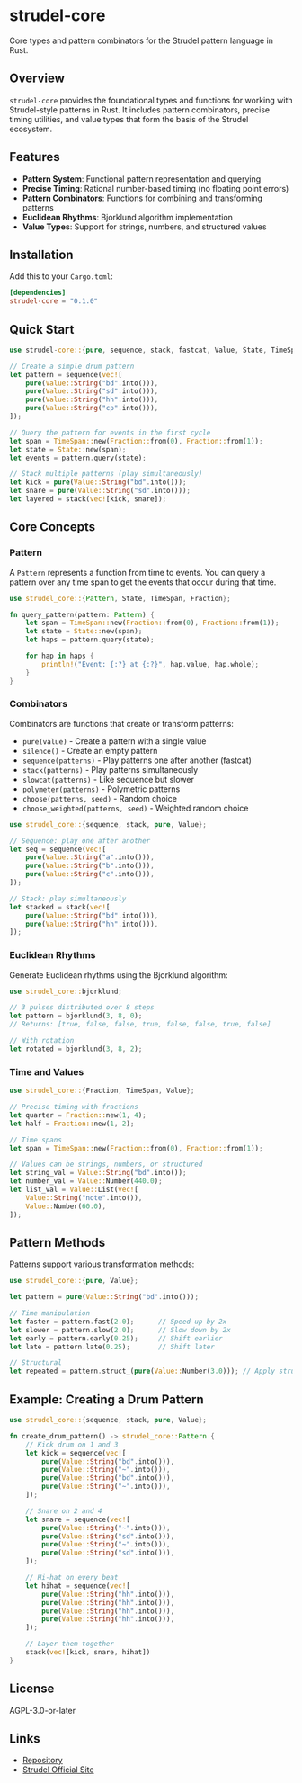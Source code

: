 # strudel-core

Core types and pattern combinators for the Strudel pattern language in Rust.

## Overview

`strudel-core` provides the foundational types and functions for working with Strudel-style patterns in Rust. It includes pattern combinators, precise timing utilities, and value types that form the basis of the Strudel ecosystem.

## Features

- **Pattern System**: Functional pattern representation and querying
- **Precise Timing**: Rational number-based timing (no floating point errors)
- **Pattern Combinators**: Functions for combining and transforming patterns
- **Euclidean Rhythms**: Bjorklund algorithm implementation
- **Value Types**: Support for strings, numbers, and structured values

## Installation

Add this to your `Cargo.toml`:

```toml
[dependencies]
strudel-core = "0.1.0"
```

## Quick Start

```rust
use strudel-core::{pure, sequence, stack, fastcat, Value, State, TimeSpan, Fraction};

// Create a simple drum pattern
let pattern = sequence(vec![
    pure(Value::String("bd".into())),
    pure(Value::String("sd".into())),
    pure(Value::String("hh".into())),
    pure(Value::String("cp".into())),
]);

// Query the pattern for events in the first cycle
let span = TimeSpan::new(Fraction::from(0), Fraction::from(1));
let state = State::new(span);
let events = pattern.query(state);

// Stack multiple patterns (play simultaneously)
let kick = pure(Value::String("bd".into()));
let snare = pure(Value::String("sd".into()));
let layered = stack(vec![kick, snare]);
```

## Core Concepts

### Pattern

A `Pattern` represents a function from time to events. You can query a pattern over any time span to get the events that occur during that time.

```rust
use strudel_core::{Pattern, State, TimeSpan, Fraction};

fn query_pattern(pattern: Pattern) {
    let span = TimeSpan::new(Fraction::from(0), Fraction::from(1));
    let state = State::new(span);
    let haps = pattern.query(state);

    for hap in haps {
        println!("Event: {:?} at {:?}", hap.value, hap.whole);
    }
}
```

### Combinators

Combinators are functions that create or transform patterns:

- `pure(value)` - Create a pattern with a single value
- `silence()` - Create an empty pattern
- `sequence(patterns)` - Play patterns one after another (fastcat)
- `stack(patterns)` - Play patterns simultaneously
- `slowcat(patterns)` - Like sequence but slower
- `polymeter(patterns)` - Polymetric patterns
- `choose(patterns, seed)` - Random choice
- `choose_weighted(patterns, seed)` - Weighted random choice

```rust
use strudel_core::{sequence, stack, pure, Value};

// Sequence: play one after another
let seq = sequence(vec![
    pure(Value::String("a".into())),
    pure(Value::String("b".into())),
    pure(Value::String("c".into())),
]);

// Stack: play simultaneously
let stacked = stack(vec![
    pure(Value::String("bd".into())),
    pure(Value::String("hh".into())),
]);
```

### Euclidean Rhythms

Generate Euclidean rhythms using the Bjorklund algorithm:

```rust
use strudel_core::bjorklund;

// 3 pulses distributed over 8 steps
let pattern = bjorklund(3, 8, 0);
// Returns: [true, false, false, true, false, false, true, false]

// With rotation
let rotated = bjorklund(3, 8, 2);
```

### Time and Values

```rust
use strudel_core::{Fraction, TimeSpan, Value};

// Precise timing with fractions
let quarter = Fraction::new(1, 4);
let half = Fraction::new(1, 2);

// Time spans
let span = TimeSpan::new(Fraction::from(0), Fraction::from(1));

// Values can be strings, numbers, or structured
let string_val = Value::String("bd".into());
let number_val = Value::Number(440.0);
let list_val = Value::List(vec![
    Value::String("note".into()),
    Value::Number(60.0),
]);
```

## Pattern Methods

Patterns support various transformation methods:

```rust
use strudel_core::{pure, Value};

let pattern = pure(Value::String("bd".into()));

// Time manipulation
let faster = pattern.fast(2.0);      // Speed up by 2x
let slower = pattern.slow(2.0);      // Slow down by 2x
let early = pattern.early(0.25);     // Shift earlier
let late = pattern.late(0.25);       // Shift later

// Structural
let repeated = pattern.struct_(pure(Value::Number(3.0))); // Apply structure
```

## Example: Creating a Drum Pattern

```rust
use strudel_core::{sequence, stack, pure, Value};

fn create_drum_pattern() -> strudel_core::Pattern {
    // Kick drum on 1 and 3
    let kick = sequence(vec![
        pure(Value::String("bd".into())),
        pure(Value::String("~".into())),
        pure(Value::String("bd".into())),
        pure(Value::String("~".into())),
    ]);

    // Snare on 2 and 4
    let snare = sequence(vec![
        pure(Value::String("~".into())),
        pure(Value::String("sd".into())),
        pure(Value::String("~".into())),
        pure(Value::String("sd".into())),
    ]);

    // Hi-hat on every beat
    let hihat = sequence(vec![
        pure(Value::String("hh".into())),
        pure(Value::String("hh".into())),
        pure(Value::String("hh".into())),
        pure(Value::String("hh".into())),
    ]);

    // Layer them together
    stack(vec![kick, snare, hihat])
}
```

## License

AGPL-3.0-or-later

## Links

- [Repository](https://github.com/Emanuel-de-Jong/MIDI-To-Strudel)
- [Strudel Official Site](https://strudel.cc/)
